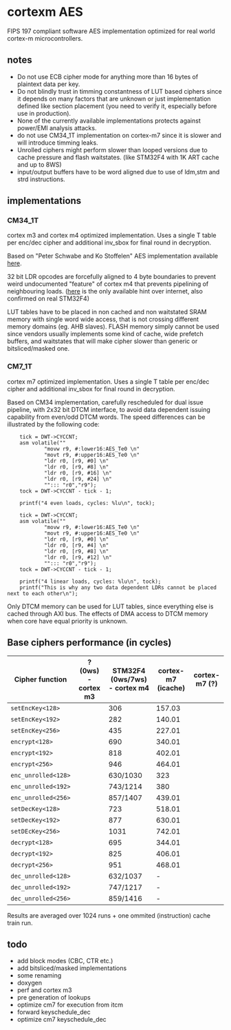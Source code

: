 # cortexm AES

FIPS 197 compliant software AES implementation optimized for real world cortex-m microcontrollers.


## notes
- Do not use ECB cipher mode for anything more than 16 bytes of plaintext data per key.
- Do not blindly trust in timming constantness of LUT based ciphers since it depends on many factors that are 
unknown or just implementation defined like section placement (you need to verify it, especially before use in production).
- None of the currently available implementations protects against power/EMI analysis attacks.
- do not use CM34_1T implementation on cortex-m7 since it is slower and will introduce timming leaks.
- Unrolled ciphers might perform slower than looped versions due to cache pressure and flash waitstates. (like STM32F4 with 1K ART cache and up to 8WS) 
- input/output buffers have to be word aligned due to use of ldm,stm and strd instructions.

## implementations

### CM34_1T

cortex m3 and cortex m4 optimized implementation.
Uses a single T table per enc/dec cipher and additional inv_sbox for final round in decryption.

Based on "Peter Schwabe and Ko Stoffelen" AES implementation available [here](https://github.com/Ko-/aes-armcortexm).

32 bit LDR opcodes are forcefully aligned to 4 byte boundaries to prevent weird undocumented "feature" of cortex m4 that prevents pipelining of neighbouring loads. 
([here](https://community.arm.com/processors/f/discussions/4069/cortex-m3-pipelining-of-consecutive-ldr-instructions-to-different-memory-regions) is the 
only available hint over internet, also confirmed on real STM32F4)

LUT tables have to be placed in non cached and non waitstated SRAM memory with single word wide access, that is not crossing different memory domains (eg. AHB slaves).
FLASH memory simply cannot be used since vendors usually implements some kind of cache, wide prefetch buffers, and waitstates that will make cipher slower than generic or bitsliced/masked one.

### CM7_1T

cortex m7 optimized implementation.
Uses a single T table per enc/dec cipher and additional inv_sbox for final round in decryption.

Based on CM34 implementation, carefully rescheduled for dual issue pipeline, with 2x32 bit DTCM interface, to avoid data dependent issuing capability from even/odd DTCM words.
The speed differences can be illustrated by the following code:
```
	tick = DWT->CYCCNT;
	asm volatile(""
			"movw r9, #:lower16:AES_Te0 \n"
			"movt r9, #:upper16:AES_Te0 \n"
			"ldr r0, [r9, #0] \n"
			"ldr r0, [r9, #8] \n"
			"ldr r0, [r9, #16] \n"
			"ldr r0, [r9, #24] \n"
			""::: "r0","r9");
	tock = DWT->CYCCNT - tick - 1;

	printf("4 even loads, cycles: %lu\n", tock);

	tick = DWT->CYCCNT;
	asm volatile(""
			"movw r9, #:lower16:AES_Te0 \n"
			"movt r9, #:upper16:AES_Te0 \n"
			"ldr r0, [r9, #0] \n"
			"ldr r0, [r9, #4] \n"
			"ldr r0, [r9, #8] \n"
			"ldr r0, [r9, #12] \n"
			""::: "r0","r9");
	tock = DWT->CYCCNT - tick - 1;

	printf("4 linear loads, cycles: %lu\n", tock);
	printf("This is why any two data dependent LDRs cannot be placed next to each other\n");
```

Only DTCM memory can be used for LUT tables, since everything else is cached through AXI bus.
The effects of DMA access to DTCM memory when core have equal priority is unknown.

## Base ciphers performance (in cycles)

| Cipher function     | ? (0ws) - cortex m3 | STM32F4 (0ws/7ws) - cortex m4 | cortex-m7 (icache) | cortex-m7 (?) |
|---------------------|---------------------|-------------------------------|--------------------|---------------|
| `setEncKey<128>`    |  | 306      | 157.03 |  |
| `setEncKey<192>`    |  | 282      | 140.01 |  |
| `setEncKey<256>`    |  | 435      | 227.01 |  |
| `encrypt<128>`      |  | 690      | 340.01 |  |
| `encrypt<192>`      |  | 818      | 402.01 |  |
| `encrypt<256>`      |  | 946      | 464.01 |  |
| `enc_unrolled<128>` |  | 630/1030 | 323    |  |
| `enc_unrolled<192>` |  | 743/1214 | 380    |  |
| `enc_unrolled<256>` |  | 857/1407 | 439.01 |  |
| `setDecKey<128>`    |  | 723      | 518.01 |  |
| `setDecKey<192>`    |  | 877      | 630.01 |  |
| `setDEcKey<256>`    |  | 1031     | 742.01 |  |
| `decrypt<128>`      |  | 695      | 344.01 |  |
| `decrypt<192>`      |  | 825      | 406.01 |  |
| `decrypt<256>`      |  | 951      | 468.01 |  |
| `dec_unrolled<128>` |  | 632/1037 | -      |  |
| `dec_unrolled<192>` |  | 747/1217 | -      |  |
| `dec_unrolled<256>` |  | 859/1416 | -      |  |

Results are averaged over 1024 runs + one ommited (instruction) cache train run.

## todo
- add block modes (CBC, CTR etc.)
- add bitsliced/masked implementations
- some renaming
- doxygen
- perf and cortex m3
- pre generation of lookups
- optimize cm7 for execution from itcm
- forward keyschedule_dec 
- optimize cm7 keyschedule_dec
